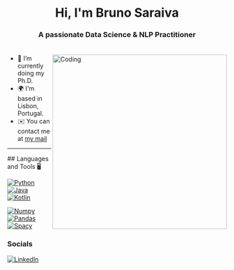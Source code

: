 <h1 align="center">Hi, I'm Bruno Saraiva</h1>
<h3 align="center">A passionate Data Science & NLP Practitioner 
  <br><br>
  <img src="https://komarev.com/ghpvc/?username=bdfsaraiva&label=Profile%20views&color=0e75b6&style=flat" alt="" />
</h3>
<img align="right" alt="Coding" width="400" src="https://github-readme-stats.vercel.app/api?username=bdfsaraiva&show_icons=true&hide=&count_private=true&title_color=64748b&text_color=000000&icon_color=22c55e&bg_color=ffffff&hide_border=true&show_icons=true" alt="Bruno's GitHub stats">

*   🔭  I’m currently doing my Ph.D.
*   🌍  I'm based in Lisbon, Portugal.
*   ✉️  You can contact me at [my mail](mailto:bruno.saraiva@ulusofona.pt)

<hr> 
## Languages and Tools 🖥️

[![Python](https://img.shields.io/badge/Python-FFD43B?style=for-the-badge&logo=python&logoColor=blue)](https://github.com/bdfsaraiva)
[![Java](https://img.shields.io/badge/Java-ED8B00?style=for-the-badge&logo=java&logoColor=white)](https://github.com/bdfsaraiva)
[![Kotlin](https://img.shields.io/badge/Kotlin-d75413?style=for-the-badge&logo=kotlin&logoColor=purple)](https://github.com/bdfsaraiva)


[![Numpy](https://img.shields.io/badge/Numpy-777BB4?style=for-the-badge&logo=numpy&logoColor=white)](https://github.com/bdfsaraiva)
[![Pandas](https://img.shields.io/badge/Pandas-2C2D72?style=for-the-badge&logo=pandas&logoColor=white)](https://github.com/bdfsaraiva)
[![Spacy](https://img.shields.io/badge/Spacy-0175C2?style=for-the-badge&logo=spacy&logoColor=white)](https://github.com/bdfsaraiva)

### Socials
[![LinkedIn](https://img.shields.io/badge/LinkedIn-0077B5?style=for-the-badge&logo=linkedin&logoColor=white)](https://www.linkedin.com/in/bdsaraiva/)


<!-- <hr>
<a href="http://www.github.com/bdfsaraiva"><img src="https://github-readme-stats.vercel.app/api?username=bdfsaraiva&show_icons=true&hide=&count_private=true&title_color=64748b&text_color=000000&icon_color=22c55e&bg_color=ffffff&hide_border=true&show_icons=true" alt="Bruno's GitHub stats" /></a> -->
<!--
**bdfsaraiva/bdfsaraiva** is a ✨ _special_ ✨ repository because its `README.md` (this file) appears on your GitHub profile.

Here are some ideas to get you started:

- 🔭 I’m currently working on ...
- 🌱 I’m currently learning ...
- 👯 I’m looking to collaborate on ...
- 🤔 I’m looking for help with ...
- 💬 Ask me about ...
- 📫 How to reach me: ...
- 😄 Pronouns: ...
- ⚡ Fun fact: ...
-->
